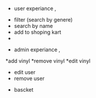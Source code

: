 - user experiance ,
* filter (search by genere)
* search by name 
* add to shoping kart 
*



- admin experiance , 

*add vinyl 
*remove vinyl
*edit vinyl 
* edit user 
* remove user


- bascket